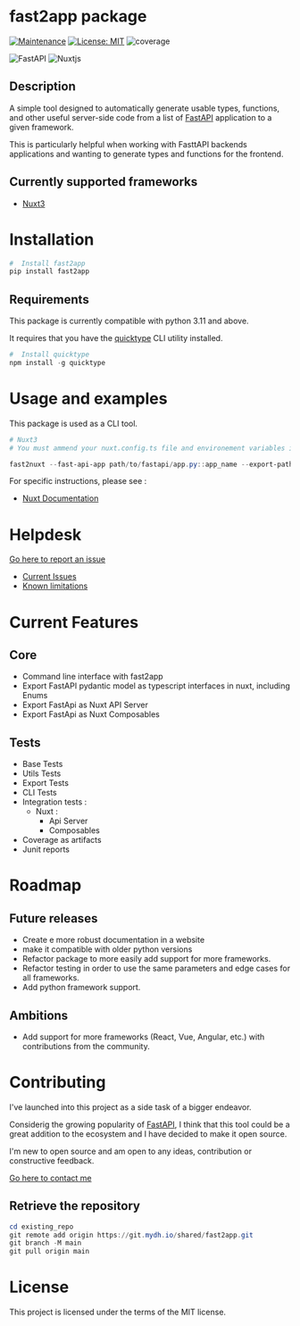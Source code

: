 # fast2app package

<!-- STATUS HEADERs -->

[![Maintenance](https://img.shields.io/badge/Maintained-yes-green.svg)](https://GitHub.com/Naereen/StrapDown.js/graphs/commit-activity)
[![License: MIT](https://img.shields.io/badge/License-MIT-yellow.svg)](https://opensource.org/licenses/MIT)
![coverage](https://git.mydh.io/shared/fast2app/badges/main/coverage.svg?job=coverage)

<!-- RELATIONSHIIPS -->

![FastAPI](https://img.shields.io/badge/FastAPI-005571?style=for-the-badge&logo=fastapi)
![Nuxtjs](https://img.shields.io/badge/Nuxt-002E3B?style=for-the-badge&logo=nuxtdotjs&logoColor=#00DC82)

## Description

A simple tool designed to automatically generate usable types, functions, and other useful server-side code from a list of [FastAPI](https://fastapi.tiangolo.com/) application to a given framework.

This is particularly helpful when working with FasttAPI backends applications and wanting to generate types and functions for the frontend.

## Currently supported frameworks

- [Nuxt3](https://nuxt.com/)

# Installation

```powershell
#  Install fast2app
pip install fast2app
```

## Requirements

This package is currently compatible with python 3.11 and above.

It requires that you have the [quicktype](https://quicktype.io/) CLI utility installed.

```powershell
#  Install quicktype
npm install -g quicktype
```

# Usage and examples

This package is used as a CLI tool.

```powershell
# Nuxt3
# You must ammend your nuxt.config.ts file and environement variables in order to use the new generated files. See documentations below.

fast2nuxt --fast-api-app path/to/fastapi/app.py::app_name --export-path path/to/nuxt/app/root/folder -composables
```

For specific instructions, please see :

- [Nuxt Documentation](https://git.mydh.io/shared/fast2app/-/blob/main/NUXT_DOCUMENTATION.md)

# Helpdesk

[Go here to report an issue](https://helpdesk.mydh.io/issue-form)

- [Current Issues](https://git.mydh.io/shared/fast2app/-/issues)
- [Known limitations](https://git.mydh.io/shared/fast2app/-/blob/main/KNOWN_LIMITATIONS.md)

# Current Features

## Core

- Command line interface with fast2app
- Export FastAPI pydantic model as typescript interfaces in nuxt, including Enums
- Export FastApi as Nuxt API Server
- Export FastApi as Nuxt Composables

## Tests

- Base Tests
- Utils Tests
- Export Tests
- CLI Tests
- Integration tests :
  - Nuxt :
    - Api Server
    - Composables
- Coverage as artifacts
- Junit reports

# Roadmap

## Future releases

- Create e more robust documentation in a website
- make it compatible with older python versions
- Refactor package to more easily add support for more frameworks.
- Refactor testing in order to use the same parameters and edge cases for all frameworks.
- Add python framework support.

## Ambitions

- Add support for more frameworks (React, Vue, Angular, etc.) with contributions from the community.

# Contributing

I've launched into this project as a side task of a bigger endeavor.

Considerig the growing popularity of [FastAPI](https://fastapi.tiangolo.com/), I think that this tool could be a great addition to the ecosystem and I have decided to make it open source.

I'm new to open source and am open to any ideas, contribution or constructive feedback.

[Go here to contact me](https://helpdesk.mydh.io/contact-form)

## Retrieve the repository

```powershell
cd existing_repo
git remote add origin https://git.mydh.io/shared/fast2app.git
git branch -M main
git pull origin main
```

# License

This project is licensed under the terms of the MIT license.
